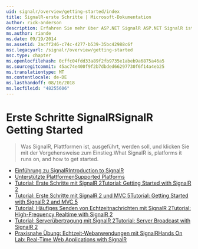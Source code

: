 ```yaml
---
uid: signalr/overview/getting-started/index
title: SignalR-erste Schritte | Microsoft-Dokumentation
author: rick-anderson
description: Erfahren Sie mehr über ASP.NET SignalR ASP.NET SignalR ist eine neue Bibliothek für ASP.NET-Entwickler,, die Entwicklung von Echtzeit-Webfunktionen erleichtert. SignalR ermöglicht Bi...
ms.author: riande
ms.date: 09/19/2014
ms.assetid: 2acff246-c74c-4277-b539-35bc42988c6f
msc.legacyurl: /signalr/overview/getting-started
msc.type: chapter
ms.openlocfilehash: 0cffc04fdd33a89f2fb9735e1abeb9a6875a46a5
ms.sourcegitcommit: 45ac74e400f9f2b7dbded66297730f6f14a4eb25
ms.translationtype: MT
ms.contentlocale: de-DE
ms.lasthandoff: 08/16/2018
ms.locfileid: "48255606"
---
```

<a name="signalr-getting-started"></a><span data-ttu-id="fc9c3-104">Erste Schritte SignalR</span><span class="sxs-lookup"><span data-stu-id="fc9c3-104">SignalR Getting Started</span></span>
====================
> <span data-ttu-id="fc9c3-105">Was SignalR, Plattformen ist, ausgeführt, werden soll, und klicken Sie mit der Vorgehensweise zum Einstieg.</span><span class="sxs-lookup"><span data-stu-id="fc9c3-105">What SignalR is, platforms it runs on, and how to get started.</span></span>


- [<span data-ttu-id="fc9c3-106">Einführung zu SignalR</span><span class="sxs-lookup"><span data-stu-id="fc9c3-106">Introduction to SignalR</span></span>](introduction-to-signalr.md)
- [<span data-ttu-id="fc9c3-107">Unterstützte Plattformen</span><span class="sxs-lookup"><span data-stu-id="fc9c3-107">Supported Platforms</span></span>](supported-platforms.md)
- [<span data-ttu-id="fc9c3-108">Tutorial: Erste Schritte mit SignalR 2</span><span class="sxs-lookup"><span data-stu-id="fc9c3-108">Tutorial: Getting Started with SignalR 2</span></span>](tutorial-getting-started-with-signalr.md)
- [<span data-ttu-id="fc9c3-109">Tutorial: Erste Schritte mit SignalR 2 und MVC 5</span><span class="sxs-lookup"><span data-stu-id="fc9c3-109">Tutorial: Getting Started with SignalR 2 and MVC 5</span></span>](tutorial-getting-started-with-signalr-and-mvc.md)
- [<span data-ttu-id="fc9c3-110">Tutorial: Häufiges Senden von Echtzeitnachrichten mit SignalR 2</span><span class="sxs-lookup"><span data-stu-id="fc9c3-110">Tutorial: High-Frequency Realtime with SignalR 2</span></span>](tutorial-high-frequency-realtime-with-signalr.md)
- [<span data-ttu-id="fc9c3-111">Tutorial: Serverübertragung mit SignalR 2</span><span class="sxs-lookup"><span data-stu-id="fc9c3-111">Tutorial: Server Broadcast with SignalR 2</span></span>](tutorial-server-broadcast-with-signalr.md)
- [<span data-ttu-id="fc9c3-112">Praxisnahe Übung: Echtzeit-Webanwendungen mit SignalR</span><span class="sxs-lookup"><span data-stu-id="fc9c3-112">Hands On Lab: Real-Time Web Applications with SignalR</span></span>](real-time-web-applications-with-signalr.md)
